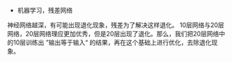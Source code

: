 - 机器学习，残差网络

神经网络越深，有可能出现退化现象，残差为了解决这样退化。
10层网络与20层网络，20层网络理应更加优秀，但是20层出现了退化。那么，我们把20层网络中的10层训练出 ”输出等于输入“ 的结果，再在这个基础上进行优化，去除退化现象。
